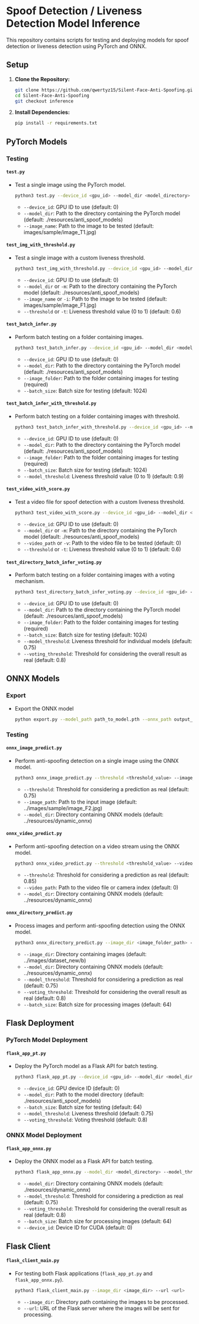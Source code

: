 # Spoof Detection / Liveness Detection Model Inference

This repository contains scripts for testing and deploying models for spoof detection or liveness detection using PyTorch and ONNX.

## Setup

1. **Clone the Repository:**
   ```bash
   git clone https://github.com/qwertyz15/Silent-Face-Anti-Spoofing.git
   cd Silent-Face-Anti-Spoofing
   git checkout inference
   ```

2. **Install Dependencies:**
   ```bash
   pip install -r requirements.txt
   ```

## PyTorch Models

### Testing

#### `test.py`

- Test a single image using the PyTorch model.
  ```bash
  python3 test.py --device_id <gpu_id> --model_dir <model_directory> --image_name <image_path>
  ```
  - `--device_id`: GPU ID to use (default: 0)
  - `--model_dir`: Path to the directory containing the PyTorch model (default: ./resources/anti_spoof_models)
  - `--image_name`: Path to the image to be tested (default: images/sample/image_T1.jpg)
  
#### `test_img_with_threshold.py`

- Test a single image with a custom liveness threshold.
  ```bash
  python3 test_img_with_threshold.py --device_id <gpu_id> --model_dir <model_directory> --image_name <image_path> --threshold <threshold_value>
  ```
  - `--device_id`: GPU ID to use (default: 0)
  - `--model_dir` or `-m`: Path to the directory containing the PyTorch model (default: ./resources/anti_spoof_models)
  - `--image_name` or `-i`: Path to the image to be tested (default: images/sample/image_F1.jpg)
  - `--threshold` or `-t`: Liveness threshold value (0 to 1) (default: 0.6)

#### `test_batch_infer.py`

- Perform batch testing on a folder containing images.
  ```bash
  python3 test_batch_infer.py --device_id <gpu_id> --model_dir <model_directory> --image_folder <image_folder_path> --batch_size <batch_size>
  ```
  - `--device_id`: GPU ID to use (default: 0)
  - `--model_dir`: Path to the directory containing the PyTorch model (default: ./resources/anti_spoof_models)
  - `--image_folder`: Path to the folder containing images for testing (required)
  - `--batch_size`: Batch size for testing (default: 1024)

#### `test_batch_infer_with_threshold.py`

- Perform batch testing on a folder containing images with threshold.
  ```bash
  python3 test_batch_infer_with_threshold.py --device_id <gpu_id> --model_dir <model_directory> --image_folder <image_folder_path> --batch_size <batch_size> --model_threshold <threshold_value>
  ```
  - `--device_id`: GPU ID to use (default: 0)
  - `--model_dir`: Path to the directory containing the PyTorch model (default: ./resources/anti_spoof_models)
  - `--image_folder`: Path to the folder containing images for testing (required)
  - `--batch_size`: Batch size for testing (default: 1024)
  - `--model_threshold`: Liveness threshold value (0 to 1) (default: 0.9)

#### `test_video_with_score.py`

- Test a video file for spoof detection with a custom liveness threshold.
  ```bash
  python3 test_video_with_score.py --device_id <gpu_id> --model_dir <model_directory> --video_path <video_path> --threshold <threshold_value>
  ```
  - `--device_id`: GPU ID to use (default: 0)
  - `--model_dir` or `-m`: Path to the directory containing the PyTorch model (default: ./resources/anti_spoof_models)
  - `--video_path` or `-v`: Path to the video file to be tested (default: 0)
  - `--threshold` or `-t`: Liveness threshold value (0 to 1) (default: 0.6)

#### `test_directory_batch_infer_voting.py`

- Perform batch testing on a folder containing images with a voting mechanism.
  ```bash
  python3 test_directory_batch_infer_voting.py --device_id <gpu_id> --model_dir <model_directory> --image_folder <image_folder_path> --batch_size <batch_size> --model_threshold <model_threshold_value> --voting_threshold <voting_threshold_value>
  ```
  - `--device_id`: GPU ID to use (default: 0)
  - `--model_dir`: Path to the directory containing the PyTorch model (default: ./resources/anti_spoof_models)
  - `--image_folder`: Path to the folder containing images for testing (required)
  - `--batch_size`: Batch size for testing (default: 1024)
  - `--model_threshold`: Liveness threshold for individual models (default: 0.75)
  - `--voting_threshold`: Threshold for considering the overall result as real (default: 0.8)

## ONNX Models

### Export
- Export the ONNX model
  ```bash
  python export.py --model_path path_to_model.pth --onnx_path output_model.onnx --device_id 0
  ```

### Testing

#### `onnx_image_predict.py`

- Perform anti-spoofing detection on a single image using the ONNX model.
  ```bash
  python3 onnx_image_predict.py --threshold <threshold_value> --image_path <image_path> --model_dir <model_directory>
  ```
  - `--threshold`: Threshold for considering a prediction as real (default: 0.75)
  - `--image_path`: Path to the input image (default: ../images/sample/image_F2.jpg)
  - `--model_dir`: Directory containing ONNX models (default: ../resources/dynamic_onnx)

#### `onnx_video_predict.py`

- Perform anti-spoofing detection on a video stream using the ONNX model.
  ```bash
  python3 onnx_video_predict.py --threshold <threshold_value> --video_path <video_path> --model_dir <model_directory>
  ```
  - `--threshold`: Threshold for considering a prediction as real (default: 0.85)
  - `--video_path`: Path to the video file or camera index (default: 0)
  - `--model_dir`: Directory containing ONNX models (default: ../resources/dynamic_onnx)

#### `onnx_directory_predict.py`

- Process images and perform anti-spoofing detection using the ONNX model.
  ```bash
  python3 onnx_directory_predict.py --image_dir <image_folder_path> --model_dir <model_directory> --model_threshold <model_threshold_value> --voting_threshold <voting_threshold_value> --batch_size <batch_size>
  ```
  - `--image_dir`: Directory containing images (default: ../images/dataset_new/b)
  - `--model_dir`: Directory containing ONNX models (default: ../resources/dynamic_onnx)
  - `--model_threshold`: Threshold for considering a prediction as real (default: 0.75)
  - `--voting_threshold`: Threshold for considering the overall result as real (default: 0.8)
  - `--batch_size`: Batch size for processing images (default: 64)

## Flask Deployment

### PyTorch Model Deployment

#### `flask_app_pt.py`

- Deploy the PyTorch model as a Flask API for batch testing.
  ```bash
  python3 flask_app_pt.py --device_id <gpu_id> --model_dir <model_directory> --batch_size <batch_size> --model_threshold <model_threshold_value> --voting_threshold <voting_threshold_value>
  ```
  - `--device_id`: GPU device ID (default: 0)
  - `--model_dir`: Path to the model directory (default: ./resources/anti_spoof_models)
  - `--batch_size`: Batch size for testing (default: 64)
  - `--model_threshold`: Liveness threshold (default: 0.75)
  - `--voting_threshold`: Voting threshold (default: 0.8)

### ONNX Model Deployment

#### `flask_app_onnx.py`

- Deploy the ONNX model as a Flask API for batch testing.
  ```bash
  python3 flask_app_onnx.py --model_dir <model_directory> --model_threshold <model_threshold_value> --voting_threshold <voting_threshold_value> --batch_size <batch_size> --device_id <gpu_id>
  ```
  - `--model_dir`: Directory containing ONNX models (default: ./resources/dynamic_onnx)
  - `--model_threshold`: Threshold for considering a prediction as real (default: 0.75)
  - `--voting_threshold`: Threshold for considering the overall result as real (default: 0.8)
  - `--batch_size`: Batch size for processing images (default: 64)
  - `--device_id`: Device ID for CUDA (default: 0)

## Flask Client

#### `flask_client_main.py`

- For testing both Flask applications (`flask_app_pt.py` and `flask_app_onnx.py`).
  ```bash
  python3 flask_client_main.py --image_dir <image_dir> --url <url>
  ```
  - `--image_dir`: Directory path containing the images to be processed.
  - `--url`: URL of the Flask server where the images will be sent for processing.
